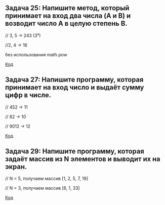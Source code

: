 ## Задача 25: Напишите метод, который принимает на вход два числа (A и B) и возводит число A в целую степень B.

// 3, 5 -> 243 (3⁵)

//2, 4 -> 16

без использования math.pow

[Код](Task25/Program.cs)

## Задача 27: Напишите программу, которая принимает на вход число и выдаёт сумму цифр в числе.

// 452 -> 11

// 82 -> 10

// 9012 -> 12

[Код](Task27/Program.cs)

## Задача 29: Напишите программу, которая задаёт массив из N элементов и выводит их на экран.

// N = 5, получаем массив [1, 2, 5, 7, 19]

// N = 3, получаем массив [6, 1, 33]

[Код](Task29/Program.cs)